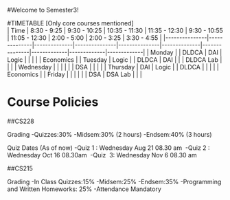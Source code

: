 #Welcome to Semester3!

#TIMETABLE
[Only core courses mentioned]
<br>
| Time          | 8:30 - 9:25  | 9:30 - 10:25 | 10:35 - 11:30 | 11:35 - 12:30 | 9:30 - 10:55 | 11:05 - 12:30 | 2:00 - 5:00 | 2:00 - 3:25 | 3:30 - 4:55 |
|---------------|--------------|--------------|---------------|---------------|--------------|---------------|-------------|-------------|-------------|
| Monday        |              | DLDCA        | DAI           | Logic         |              |               |             |             | Economics   |
| Tuesday       | Logic        |              | DLDCA         | DAI           |              |               | DLDCA Lab   |             |             |
| Wednesday     |              |              |               |               |              | DSA           |             |             |             |
| Thursday      | DAI          | Logic        |               | DLDCA         |              |               |             |             | Economics   |
| Friday        |              |              |               |               |              | DSA           | DSA Lab     |             |             |

# Course Policies

##CS228

Grading
-Quizzes:30%
-Midsem:30% (2 hours)
-Endsem:40% (3 hours)

Quiz Dates (As of now)
-Quiz 1 : Wednesday Aug 21 08.30 am 
-Quiz 2 : Wednesday Oct 16 08.30am 
-Quiz  3: Wednesday Nov 6 08.30 am

##CS215

Grading
-In Class Quizzes:15%
-Midsem:25%
-Endsem:35%
-Programming and Written Homeworks: 25%
-Attendance Mandatory

